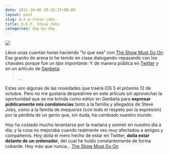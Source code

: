 ```yaml
---
date: 2011-10-06 20:32:17+00:00
layout: post
slug: d-e-p-steve-jobs
title: D.E.P. Steve Jobs
categories: day-by-day
---
```


![](http://img.genbeta.com/2011/10/steve-jobs-ha-muerto.jpg)

Llevo unas cuantas horas haciendo "lo que sea" con [The Show Must Go On](http://www.youtube.com/watch?v=fBOvOatPqnY#start=0:00;end=4:28;autoreplay=true;showoptions=false). Ese granito de arena lo he tenido en clase dialogando-repasando con los chavales porqué fue un _tipo importante_. Y de manera pública en [Twitter](http://twitter.com/#!/miky_kun/statuses/121820396579328000) y en un artículo de [Genbeta](http://www.genbeta.com/movil/menos-de-una-semana-para-ios-5-refrescamos-las-novedades):


> ...

Estas son algunas de las novedades que traerá iOS 5 el próximo 12 de octubre. Pero no me gustaría despedirme en este artículo sin aprovechar la oportunidad que se me brinda como editor en Genbeta para **expresar públicamente mis condolencias** tanto a la familia y allegados de Steve Jobs, como a la familia de _maqueros_ (con todo el respeto por la expresión) por la pérdida de un genio que, sin duda, ha cambiado nuestro mundo.

Hoy ha costado mucho levantarse por la mañana y sonreir en nuestro día a día; y la cosa no mejoraba cuando realmente ves muy afectados a amigos y compañeros. Hoy dolía el mero hecho de estar en Twitter, **dolía estar delante de un ordenador**, del cual he huído constantemente de forma cobarde. Hoy más que nunca… [The Show Must Go On](http://youtu.be/fBOvOatPqnY)
